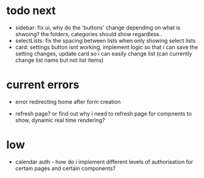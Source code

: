 
# todo next

- sidebar: fix ui, why do the 'buttons' change depending on what is shwoing? the folders, categories should show regardless..
- selectLists: fix the spacing between lists when only showing select lists
- card: settings button isnt working, implement logic so that i can save the setting changes, update card so i can easily change list (can currently change list name but not list items)


# current errors 

- error redirecting home after form creation

- refresh page? or find out why i need to refresh page for compnents to show, dynamic real time rendering? 


# low

- calendar auth - how do i implement different levels of authorisation for certain pages and certain components? 
